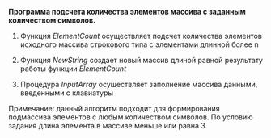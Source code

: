 **Программа подсчета количества элементов массива с заданным количеством символов.**

1. Функция *ElementCount* осуществляет подсчет количества элементов исходного массива строкового типа с элементами длинной более n

2. Функция *NewString* создает новый массив длиной равной результату работы функции *ElementCount*

3. Процедура *InputArray* осуществляет заполнение массива данными, введенными с клавиатуры

Примечание: данный алгоритм подходит для формирования подмассива элементов с любым количеством символов. По условию задания длина элемента в массиве меньше или равна 3.